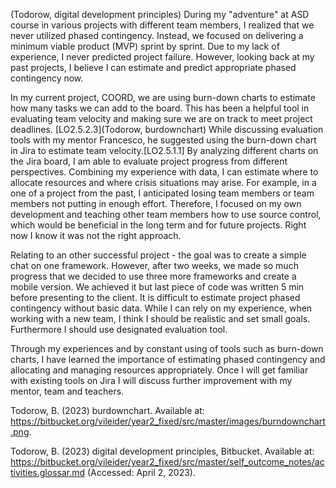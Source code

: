 (Todorow, digital development principles)
During my "adventure" at ASD course in various projects with different team members, I realized that we never utilized phased contingency. Instead, we focused on delivering a minimum viable product (MVP) sprint by sprint. Due to my lack of experience, I never predicted project failure. However, looking back at my past projects, I believe I can estimate and predict appropriate phased contingency now.

In my current project, COORD, we are using burn-down charts to estimate how many tasks we can add to the board. This has been a helpful tool in evaluating team velocity and making sure we are on track to meet project deadlines.
[LO2.5.2.3](Todorow, burdownchart)
While discussing evaluation tools with my mentor Francesco, he suggested using the burn-down chart in Jira to estimate team velocity.[LO2.5.1.1] By analyzing different charts on the Jira board, I am able to evaluate project progress from different perspectives. Combining my experience with data, I can estimate where to allocate resources and where crisis situations may arise. For example, in a one of a project from the past, I anticipated losing team members or team members not putting in enough effort. Therefore, I focused on my own development and teaching other team members how to use source control, which would be beneficial in the long term and for future projects.
Right now I know it was not the right approach.

Relating to an other successful project - the goal was to create a simple chat on one framework. However, after two weeks, we made so much progress that we decided to use three more frameworks and create a mobile version. We achieved it but last piece of code was written 5 min before presenting to the client. It is difficult to estimate project phased contingency without basic data. While I can rely on my experience, when working with a new team, I think I should be realistic and set small goals. Furthermore I should use designated evaluation tool.

Through my experiences and by constant using of tools such as burn-down charts, I have learned the importance of estimating phased contingency and allocating and managing resources appropriately. Once I will get familiar with existing tools on Jira I will discuss further improvement with my mentor, team and teachers.


Todorow, B. (2023) burdownchart. Available at: https://bitbucket.org/vileider/year2_fixed/src/master/images/burndownchart.png. 

Todorow, B. (2023) digital development principles, Bitbucket. Available at: https://bitbucket.org/vileider/year2_fixed/src/master/self_outcome_notes/activities.glossar.md (Accessed: April 2, 2023). 